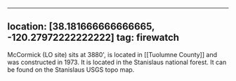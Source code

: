 
---
location: [38.181666666666665, -120.27972222222222]
tag: firewatch
---

McCormick (LO site) sits at 3880', is located in [[Tuolumne County]] and was constructed in 1973. It is located in the Stanislaus national forest. It can be found on the Stanislaus USGS topo map.
